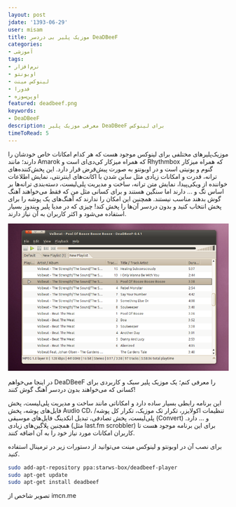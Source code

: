 ```yaml
---
layout: post
jdate: '1393-06-29'
user: misam
title: موزیک پلیر بی دردسر DeaDBeeF
categories:
- آموزشی
tags:
- نرم‌افزار
- اوبونتو
- لینوکس مینت
- فدورا
- اوپن‌سوزه
featured: deadbeef.png
keywords:
- DeaDBeeF
description: معرفی موزیک پلیر DeaDBeeF برای لینوکس
timeToRead: 5
---
```


موزیک‌پلیرهای مختلفی برای لینوکس موجود هست که هر کدام امکانات خاص خودشان را دارند؛ مانند Amarok که همراه میزکار کی‌دی‌ای است و Rhythmbox که همراه میزکار گنوم و یونیتی است و در اوبونتو به صورت پیش‌فرض قرار دارد. این پخش‌کننده‌های ترانه، قدرت و امکانات زیادی مثل ساین شدن با اکانت‌های اینترنتی، نمایش اطلاعات خواننده از ویکی‌پیدا، نمایش متن ترانه، ساخت و مدیریت پلی‌لیست، دسته‌بندی ترانه‌ها بر اساس تگ و ... دارند اما سنگین هستند و برای کسانی مثل من که فقط می‌خواهند آهنگ گوش بدهند مناسب نیستند. همچنین این امکان را ندارند که آهنگ‌های یک پوشه را برای پخش انتخاب کنید و بدون دردسر آن‌ها را پخش کند! چیزی که در مدیا پلیر ویندوز بسیار استفاده می‌شود و اکثر کاربران به آن نیاز دارند.

![deadbeef](/images/deadbeef.png)

در اینجا می‌خواهم DeaDBeeF را معرفی کنم؛ یک موزیک پلیر سبک و کاربردی برای کسانی که می‌خواهند بدون دردسر آهنگ گوش کنند!

این برنامه رابطی بسیار ساده دارد و امکاناتی مانند ساخت و مدیریت پلی‌لیست، پخش فایل‌های پوشه، پخش Audio CD، تنظیمات اکولایزر، تکرار تک موزیک، تکرار کل پوشه/پلی‌لیست، پخش تصادفی، تبدیل انکدینگ فایل‌های موسیقی (Convert) و ... دارد. همچنین پلاگین‌های زیادی (مثل last.fm scrobbler) برای این برنامه موجود هست تا کاربران امکانات مورد نیاز خود را به آن اضافه کنند.

برای نصب آن در اوبونتو و لینوکس مینت می‌توانید از دستورات زیر در ترمینال استفاده کنید.

```sh
sudo add-apt-repository ppa:starws-box/deadbeef-player
sudo apt-get update
sudo apt-get install deadbeef
```


تصویر شاخص از imcn.me